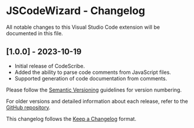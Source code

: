 # JSCodeWizard - Changelog

All notable changes to this Visual Studio Code extension will be documented in this file.

## [1.0.0] - 2023-10-19

- Initial release of CodeScribe.
- Added the ability to parse code comments from JavaScript files.
- Supported generation of code documentation from comments.


Please follow the [Semantic Versioning](https://semver.org/) guidelines for version numbering.

For older versions and detailed information about each release, refer to the [GitHub repository](https://github.com/PB2204/JSCodeWizard).

This changelog follows the [Keep a Changelog](https://keepachangelog.com/) format.